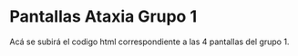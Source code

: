 # Pantallas Ataxia Grupo 1
Acá se subirá el codigo html correspondiente a las 4 pantallas del grupo 1.
